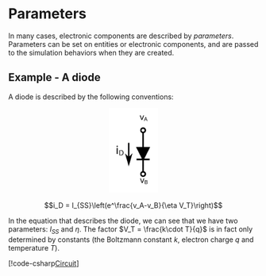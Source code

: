 # Parameters

In many cases, electronic components are described by *parameters*. Parameters can be set on entities or electronic components, and are passed to the simulation behaviors when they are created.

## Example - A diode

A diode is described by the following conventions:

<p align="center"><img src="images/example_circuit_mna_dio.svg" alt="Diode definition" width="100px" /></p>

$$i_D = I_{SS}\left(e^\frac{v_A-v_B}{\eta V_T}\right)$$

In the equation that describes the diode, we can see that we have two parameters: $I_{SS}$ and $\eta$. The factor $V_T = \frac{k\cdot T}{q}$ is in fact only determined by constants (the Boltzmann constant $k$, electron charge $q$ and temperature $T$).

[!code-csharp[Circuit](../../../SpiceSharpTest/Examples/SimpleDiode/DiodeParameters.cs)]
